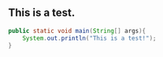 

## This is a test. ##

```java
public static void main(String[] args){
    System.out.println("This is a test!");
}
```